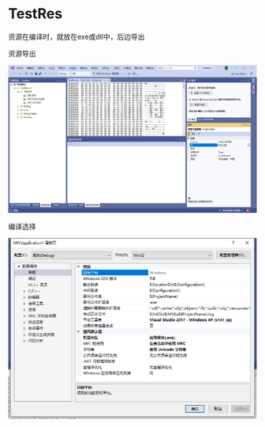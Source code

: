 # TestRes

资源在编译时，就放在exe或dll中，后边导出

资源导出

![ResOut](.\img\ResOut.jpg)

编译选择

![CodeSelect](.\img\CodeSelect.jpg)